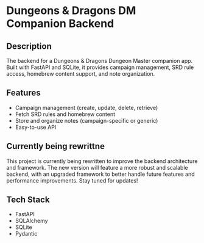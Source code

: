 # Dungeons & Dragons DM Companion Backend

## Description
The backend for a Dungeons & Dragons Dungeon Master companion app. Built with FastAPI and SQLite, it provides campaign management, SRD rule access, homebrew content support, and note organization.

## Features
- Campaign management (create, update, delete, retrieve)
- Fetch SRD rules and homebrew content
- Store and organize notes (campaign-specific or generic)
- Easy-to-use API

## Currently being rewrittne
This project is currently being rewritten to improve the backend architecture and framework. The new version will feature a more robust and scalable backend, with an upgraded framework to better handle future features and performance improvements. Stay tuned for updates!

## Tech Stack
- FastAPI
- SQLAlchemy
- SQLite
- Pydantic

